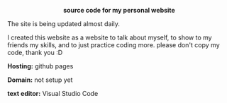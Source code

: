 **<p align="center">source code for my personal website**
 <p>
 The site is being updated almost daily.

I created this website as a website to talk about myself, to show to my friends my skills, and to just practice coding more.
please don't copy my code, thank you :D

**Hosting:** github pages

**Domain:** not setup yet

**text editor:** Visual Studio Code

